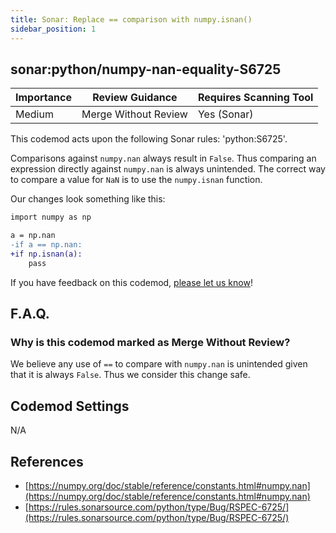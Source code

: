 ```yaml
---
title: Sonar: Replace == comparison with numpy.isnan()
sidebar_position: 1
---
```


## sonar:python/numpy-nan-equality-S6725

| Importance | Review Guidance      | Requires Scanning Tool |
|------------|----------------------|------------------------|
| Medium     | Merge Without Review | Yes (Sonar)            |

This codemod acts upon the following Sonar rules: 'python:S6725'.

Comparisons against `numpy.nan` always result in `False`. Thus comparing an expression directly against `numpy.nan` is always unintended. The correct way to compare a value for `NaN` is to use the `numpy.isnan` function.

Our changes look something like this:

```diff
import numpy as np

a = np.nan
-if a == np.nan:
+if np.isnan(a):
    pass
```

If you have feedback on this codemod, [please let us know](mailto:feedback@pixee.ai)!

## F.A.Q.

### Why is this codemod marked as Merge Without Review?

We believe any use of `==` to compare with `numpy.nan` is unintended given that it is always `False`. Thus we consider this change safe.

## Codemod Settings

N/A

## References

* [https://numpy.org/doc/stable/reference/constants.html#numpy.nan](https://numpy.org/doc/stable/reference/constants.html#numpy.nan)
* [https://rules.sonarsource.com/python/type/Bug/RSPEC-6725/](https://rules.sonarsource.com/python/type/Bug/RSPEC-6725/)
